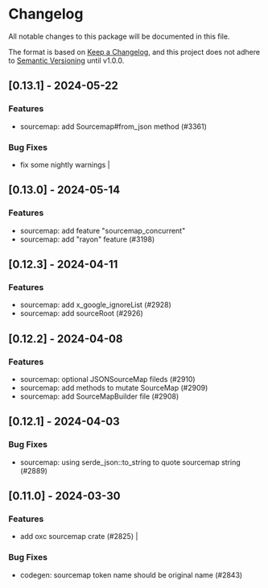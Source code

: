 # Changelog

All notable changes to this package will be documented in this file.

The format is based on [Keep a Changelog](https://keepachangelog.com/en/1.0.0/),
and this project does not adhere to [Semantic Versioning](https://semver.org/spec/v2.0.0.html) until v1.0.0.

## [0.13.1] - 2024-05-22

### Features

* sourcemap: add Sourcemap#from_json method (#3361)

### Bug Fixes
- fix some nightly warnings |

## [0.13.0] - 2024-05-14

### Features

* sourcemap: add feature "sourcemap_concurrent"
* sourcemap: add "rayon" feature (#3198)

## [0.12.3] - 2024-04-11

### Features

* sourcemap: add x_google_ignoreList (#2928)
* sourcemap: add sourceRoot (#2926)

## [0.12.2] - 2024-04-08

### Features

* sourcemap: optional JSONSourceMap fileds (#2910)
* sourcemap: add methods to mutate SourceMap (#2909)
* sourcemap: add SourceMapBuilder file (#2908)

## [0.12.1] - 2024-04-03

### Bug Fixes

* sourcemap: using serde_json::to_string to quote sourcemap string (#2889)

## [0.11.0] - 2024-03-30

### Features
- add oxc sourcemap crate (#2825) |

### Bug Fixes

* codegen: sourcemap token name should be original name (#2843)

